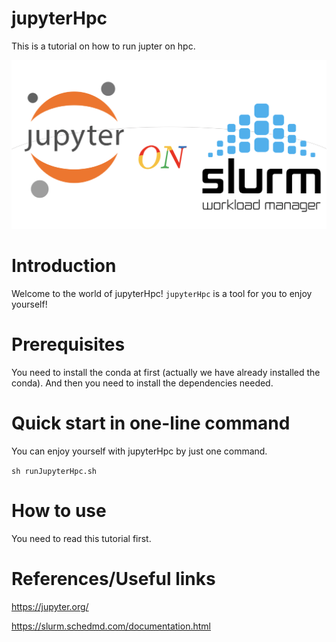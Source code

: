 # jupyterHpc

This is a tutorial on how to run jupter on hpc.

<p align="center">
  <img src="src/logo.png" alt="jupyterHpc" width="600" >
</p>

# Introduction

Welcome to the world of jupyterHpc! `jupyterHpc` is a tool for you to enjoy yourself!

# Prerequisites

You need to install the conda at first (actually we have already installed the conda). And then you need to install the dependencies needed.

# Quick start in one-line command

You can enjoy yourself with jupyterHpc by just one command.

`sh runJupyterHpc.sh`

# How to use

You need to read this tutorial first.

# References/Useful links

https://jupyter.org/

https://slurm.schedmd.com/documentation.html
